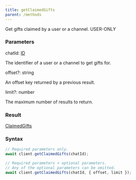 ```yaml
---
title: getClaimedGifts
parent: /methods
---
```


Get gifts claimed by a user or a channel.<span class="select-none"> <span class="inline-flex w-fit items-center"><span class="w-fit bg-dbt px-1.5 rounded-md select-none text-fgt text-[10px]">USER-ONLY</span></span> </span>

### Parameters 

<div class="flex flex-col gap-3"><div><div class="font-mono" id="p_chatId" data-anchor><span class="font-bold">chatId</span><span class="opacity-50">:</span> <a href="/gh/types/id"  >ID</a></div><div class="pl-3"><div class="no-margin">

The identifier of a user or a channel to get gifts for.

</div></div></div><div class="flex flex-col gap-3"><div><div class="flex gap-2"><div class="font-mono p" id="p_offset" data-anchor><span class="font-bold">offset</span><span class="opacity-50"><span title="Optional" class="cursor-help">?</span>:</span> <span>string</span></div></div><div class="pl-3"><div class="no-margin">

An offset key returned by a previous result.

</div></div></div><div><div class="flex gap-2"><div class="font-mono p" id="p_limit" data-anchor><span class="font-bold">limit</span><span class="opacity-50"><span title="Optional" class="cursor-help">?</span>:</span> <span>number</span></div></div><div class="pl-3"><div class="no-margin">

The maximum number of results to return.

</div></div></div></div></div>

### Result 

<div class="font-mono"><a href="/gh/types/claimedgifts"  >ClaimedGifts</a></div>

### Syntax

```ts
// Required parameters only.
await client.getClaimedGifts(chatId);

// Required parameters + optional parameters.
// Any of the optional parameters can be omitted.
await client.getClaimedGifts(chatId, { offset, limit });
```



